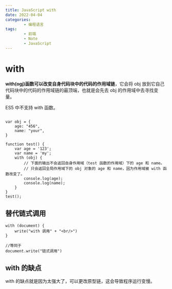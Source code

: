 ```yaml
---
title: JavaScript with
date: 2022-04-04
categories:
        - 编程语言
tags:
        - 前端
        - Note
        - JavaScript
---
```


# with

**with(ogj)函数可以改变自身代码块中的代码的作用域链**，它会将 obj 放到它自己代码块中的代码的作用域链的最顶端，也就是会先去 obj 的作用域中去寻找变量。

ES5 中不支持 with 函数。

```JS

var obj = {
    age: "456",
    name: "your",
}

function test() {
    var age = '123';
    var name = 'my';
    with (obj) {
        // 下面的输出不会返回自身作用域（test 函数的作用域）下的 age 和 name。
        // 只会返回全局作用域下的 obj 对象的 age 和 name，因为作用域被 with 函数改变了。
        console.log(age);
        console.log(name);
    }
}
test();
```

## 替代链式调用

```JS
with (document) {
    write("with 调用" + "<br/>")
}

//等同于
document.write("链式调用")
```

## with 的缺点

with 的缺点就是因为太强大了，可以更改原型链，这会导致程序运行变慢。
